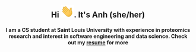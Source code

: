 <div align="center">
<h2 align="center">Hi <img width="35" src="https://github.com/a8nguyen/a8nguyen/blob/main/resources/img/waving.gif">. It's Anh (she/her)</h1>
<h4 align="center">I am a CS student at Saint Louis University with experience in proteomics research and interest in software engineering and data science. Check out my <a href="https://cs.slu.edu/student/anguyen15/resume/" target="_blank">resume</a> for more</h4>
</div>
<!--
**a8nguyen/a8nguyen** is a ✨ _special_ ✨ repository because its `README.md` (this file) appears on your GitHub profile.

Here are some ideas to get you started:

- 🔭 I’m currently working on ...
- 🌱 I’m currently learning ...
- 👯 I’m looking to collaborate on ...
- 🤔 I’m looking for help with ...
- 💬 Ask me about ...
- 📫 How to reach me: ...
- 😄 Pronouns: ...
- ⚡ Fun fact: ...
-->


